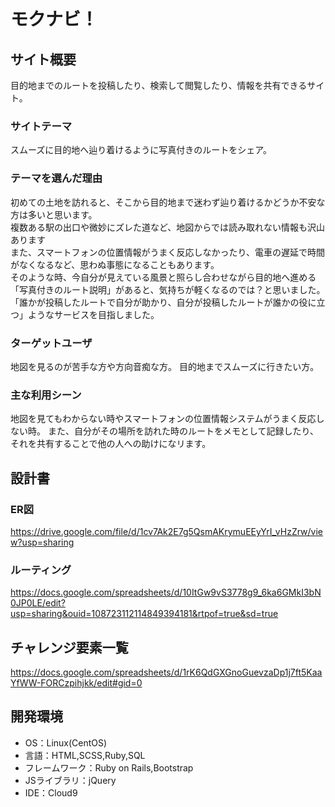 # モクナビ！

## サイト概要
目的地までのルートを投稿したり、検索して閲覧したり、情報を共有できるサイト。

### サイトテーマ
スムーズに目的地へ辿り着けるように写真付きのルートをシェア。

### テーマを選んだ理由
初めての土地を訪れると、そこから目的地まで迷わず辿り着けるかどうか不安な方は多いと思います。<br>
複数ある駅の出口や微妙にズレた道など、地図からでは読み取れない情報も沢山あります<br>
また、スマートフォンの位置情報がうまく反応しなかったり、電車の遅延で時間がなくなるなど、思わぬ事態になることもあります。<br>
そのような時、今自分が見えている風景と照らし合わせながら目的地へ進める「写真付きのルート説明」があると、気持ちが軽くなるのでは？と思いました。<br>
「誰かが投稿したルートで自分が助かり、自分が投稿したルートが誰かの役に立つ」ようなサービスを目指しました。


### ターゲットユーザ
地図を見るのが苦手な方や方向音痴な方。
目的地までスムーズに行きたい方。

### 主な利用シーン
地図を見てもわからない時やスマートフォンの位置情報システムがうまく反応しない時。
また、自分がその場所を訪れた時のルートをメモとして記録したり、それを共有することで他の人への助けになリます。

## 設計書
### ER図
<https://drive.google.com/file/d/1cv7Ak2E7g5QsmAKrymuEEyYrI_vHzZrw/view?usp=sharing>

### ルーティング
<https://docs.google.com/spreadsheets/d/10ItGw9vS3778g9_6ka6GMkI3bN0JP0LE/edit?usp=sharing&ouid=108723112114849394181&rtpof=true&sd=true>


## チャレンジ要素一覧
<https://docs.google.com/spreadsheets/d/1rK6QdGXGnoGuevzaDp1j7ft5KaaYfWW-FORCzpihjkk/edit#gid=0>

## 開発環境
- OS：Linux(CentOS)
- 言語：HTML,SCSS,Ruby,SQL
- フレームワーク：Ruby on Rails,Bootstrap
- JSライブラリ：jQuery
- IDE：Cloud9

